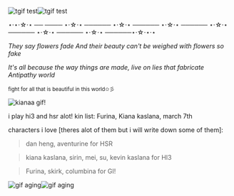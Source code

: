 ![tgif test](https://github.com/FurinaTheFountain/FurinaTheFountain/assets/161873372/eea8c95b-5233-4dd6-b52a-890448915796)![tgif test](https://github.com/FurinaTheFountain/FurinaTheFountain/assets/161873372/eea8c95b-5233-4dd6-b52a-890448915796)



⋆⋅⋆⋅☆⋅⋆ ──
──── ⋆⋅☆⋅⋆ ────── ⋆⋅☆⋅⋆ ────── ⋆⋅☆⋅⋆ ────── ⋆⋅☆⋅⋆ ────── ⋆⋅☆⋅⋆ ────── ⋆⋅☆⋅⋆ ──────⋆⋅☆⋅⋆⋅⋆

*They say flowers fade And their beauty can't be weighed with flowers so fake*

*It's all because the way things are made, live on lies that fabricate Antipathy world*

<sub>fight for all that is beautiful in this world✩彡</sub>

![kianaa gif!](https://github.com/FurinaTheFountain/FurinaTheFountain/assets/161873372/4bdd9755-5ac9-4869-bccf-6fc29da9453f)

 i play hi3 and hsr alot!
 kin list: Furina, Kiana kaslana, march 7th
 
characters i love [theres alot of them but i will write down some of them]:
> dan heng, aventurine for HSR

> kiana kaslana, sirin, mei, su, kevin kaslana for HI3

> Furina, skirk, columbina for GI!


![gif aging](https://github.com/FurinaTheFountain/FurinaTheFountain/assets/161873372/fb331ce1-84c1-43f4-a020-e1811a558956)![gif aging](https://github.com/FurinaTheFountain/FurinaTheFountain/assets/161873372/fb331ce1-84c1-43f4-a020-e1811a558956)

